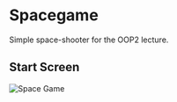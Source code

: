 # Spacegame #

Simple space-shooter for the OOP2 lecture.

## Start Screen ##
![Space Game](http://i.imgur.com/uD1Q8R6.png)
